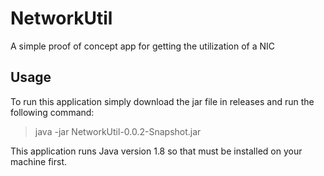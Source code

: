 # NetworkUtil
A simple proof of concept app for getting the utilization of a NIC

## Usage

To run this application simply download the jar file in releases and run the following command:

>java -jar NetworkUtil-0.0.2-Snapshot.jar

This application runs Java version 1.8 so that must be installed on your machine first.

